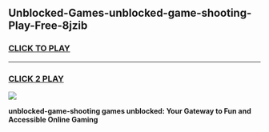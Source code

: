 
## Unblocked-Games-unblocked-game-shooting-Play-Free-8jzib
<h3>
<a href="https://premium76.site?title=unblocked-game-shooting&ref=24M">CLICK TO PLAY</a></h3>
<hr>

<h3>
<a href="https://premium76.site?title=unblocked-game-shooting&ref=24M">CLICK 2 PLAY</a>
  
</h3>

<a href="https://premium76.site?title=unblocked-game-shooting&ref=24M"><img src="https://clearcache.store/games.png"></a>


**unblocked-game-shooting games unblocked: Your Gateway to Fun and Accessible Online Gaming**
